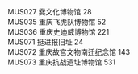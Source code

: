 MUS027 爨文化博物馆 28<br>
MUS035 重庆飞虎队博物馆 52<br>
MUS036 重庆史迪威博物馆 221<br>
MUS071 挺进报旧址 24<br>
MUS072 重庆故宫文物南迁纪念馆 143<br>
MUS073 重庆抗战遗址博物馆 531<br>
